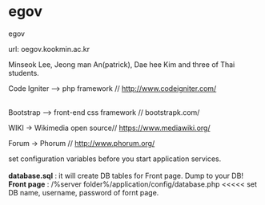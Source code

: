 egov
====

egov

url: oegov.kookmin.ac.kr

Minseok Lee, Jeong man An(patrick), Dae hee Kim and three of Thai students.

Code Igniter --> php framework // http://www.codeigniter.com/<br>
<br>

Bootstrap --> front-end css framework // bootstrapk.com/<br>

WIKI -> Wikimedia open source// https://www.mediawiki.org/<br>

Forum -> Phorum // http://www.phorum.org/
<br>

set configuration variables before you start application services.
<br><br>
<b>database.sql</b> : it will create DB tables for Front page. Dump to your DB!
<b>Front page</b> : /%server folder%/application/config/database.php <<<<< set DB name, username, password of fornt page.
